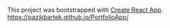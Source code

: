 This project was bootstrapped with [Create React App](https://github.com/facebook/create-react-app). <br />
https://pazikbartek.github.io/PortfolioApp/
